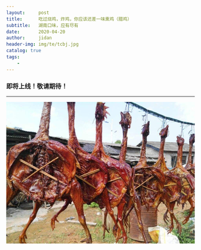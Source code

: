 ```yaml
---
layout:     post
title:      吃过烧鸡，炸鸡，你应该还差一味熏鸡（腊鸡）
subtitle:   湖南口味，应有尽有
date:       2020-04-20
author:     jidan
header-img: img/te/tcbj.jpg
catalog: true
tags:
    - 
---
```

### 即将上线！敬请期待！
---
![](/img/te/8.jpg)
